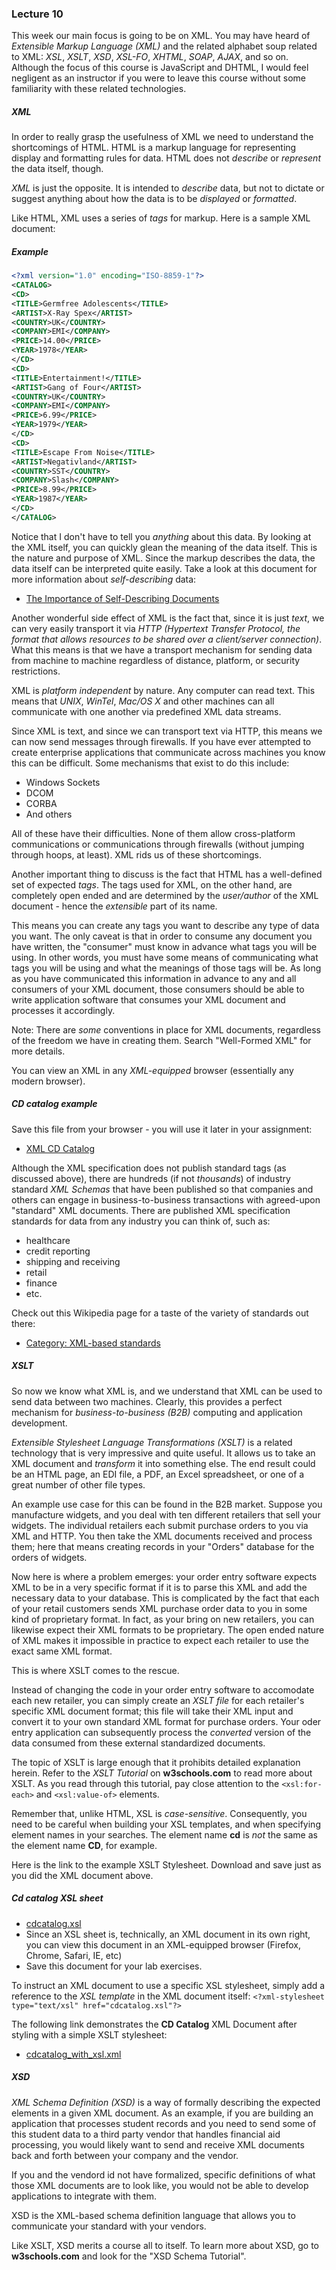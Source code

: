 ### Lecture 10

This week our main focus is going to be on XML. You may have heard of *Extensible Markup Language (XML)* and the related alphabet soup related to XML: *XSL*, *XSLT*, *XSD*, *XSL-FO*, *XHTML*, *SOAP*, *AJAX*, and so on. Although the focus of this course is JavaScript and DHTML, I would feel negligent as an instructor if you were to leave this course without some familiarity with these related technologies.

##### XML
In order to really grasp the usefulness of XML we need to understand the shortcomings of HTML. HTML is a markup language for representing display and formatting rules for data. HTML does not *describe* or *represent* the data itself, though.

*XML* is just the opposite. It is intended to *describe* data, but not to dictate or suggest anything about how the data is to be *displayed* or *formatted*.

Like HTML, XML uses a series of *tags* for markup. Here is a sample XML document:

##### Example
```xml
<?xml version="1.0" encoding="ISO-8859-1"?>
<CATALOG>
<CD>
<TITLE>Germfree Adolescents</TITLE>
<ARTIST>X-Ray Spex</ARTIST>
<COUNTRY>UK</COUNTRY>
<COMPANY>EMI</COMPANY>
<PRICE>14.00</PRICE>
<YEAR>1978</YEAR>
</CD>
<CD>
<TITLE>Entertainment!</TITLE>
<ARTIST>Gang of Four</ARTIST>
<COUNTRY>UK</COUNTRY>
<COMPANY>EMI</COMPANY>
<PRICE>6.99</PRICE>
<YEAR>1979</YEAR>
</CD>
<CD>
<TITLE>Escape From Noise</TITLE>
<ARTIST>Negativland</ARTIST>
<COUNTRY>SST</COUNTRY>
<COMPANY>Slash</COMPANY>
<PRICE>8.99</PRICE>
<YEAR>1987</YEAR>
</CD>
</CATALOG>
```

Notice that I don't have to tell you *anything* about this data. By looking at the XML itself, you can quickly glean the meaning of the data itself. This is the nature and purpose of XML. Since the markup describes the data, the data itself can be interpreted quite easily. Take a look at this document for more information about *self-describing* data:
* [The Importance of Self-Describing Documents](https://www.w3.org/2001/tag/doc/selfDescribingDocuments-2007-02-25.html)

Another wonderful side effect of XML is the fact that, since it is just *text*, we can very easily transport it via *HTTP (Hypertext Transfer Protocol, the format that allows resources to be shared over a client/server connection)*. What this means is that we have a transport mechanism for sending data from machine to machine regardless of distance, platform, or security restrictions.

XML is *platform independent* by nature. Any computer can read text. This means that *UNIX*, *WinTel*, *Mac/OS X* and other machines can all communicate with one another via predefined XML data streams.

Since XML is text, and since we can transport text via HTTP, this means we can now send messages through firewalls. If you have ever attempted to create enterprise applications that communicate across machines you know this can be difficult. Some mechanisms that exist to do this include:
* Windows Sockets
* DCOM
* CORBA
* And others

All of these have their difficulties. None of them allow cross-platform communications or communications through firewalls (without jumping through hoops, at least). XML rids us of these shortcomings.

Another important thing to discuss is the fact that HTML has a well-defined set of expected *tags*. The tags used for XML, on the other hand, are completely open ended and are determined by the *user/author* of the XML document - hence the *extensible* part of its name.

This means you can create any tags you want to describe any type of data you want. The only caveat is that in order to consume any document you have written, the "consumer" must know in advance what tags you will be using. In other words, you must have some means of communicating what tags you will be using and what the meanings of those tags will be. As long as you have communicated this information in advance to any and all consumers of your XML document, those consumers should be able to write application software that consumes your XML document and processes it accordingly.

Note: There are *some* conventions in place for XML documents, regardless of the freedom we have in creating them. Search "Well-Formed XML" for more details.

You can view an XML in any *XML-equipped* browser (essentially any modern browser).

##### CD catalog example
Save this file from your browser - you will use it later in your assignment:
* [XML CD Catalog](http://www.w3schools.com/xml/cd_catalog.xml)

Although the XML specification does not publish standard tags (as discussed above), there are hundreds (if not *thousands*) of industry standard *XML Schemas* that have been published so that companies and others can engage in business-to-business transactions with agreed-upon "standard" XML documents. There are published XML specification standards for data from any industry you can think of, such as:
* healthcare
* credit reporting
* shipping and receiving
* retail
* finance
* etc.

Check out this Wikipedia page for a taste of the variety of standards out there:
* [Category: XML-based standards](https://en.wikipedia.org/wiki/Category:XML-based_standards)

##### XSLT
So now we know what XML is, and we understand that XML can be used to send data between two machines. Clearly, this provides a perfect mechanism for *business-to-business (B2B)* computing and application development.

*Extensible Stylesheet Language Transformations (XSLT)* is a related technology that is very impressive and quite useful. It allows us to take an XML document and *transform* it into something else. The end result could be an HTML page, an EDI file, a PDF, an Excel spreadsheet, or one of a great number of other file types.

An example use case for this can be found in the B2B market. Suppose you manufacture widgets, and you deal with ten different retailers that sell your widgets. The individual retailers each submit purchase orders to you via XML and HTTP. You then take the XML documents received and process them; here that means creating records in your "Orders" database for the orders of widgets.

Now here is where a problem emerges: your order entry software expects XML to be in a very specific format if it is to parse this XML and add the necessary data to your database. This is complicated by the fact that each of your retail customers sends XML purchase order data to you in some kind of proprietary format. In fact, as your bring on new retailers, you can likewise expect their XML formats to be proprietary. The open ended nature of XML makes it impossible in practice to expect each retailer to use the exact same XML format.

This is where XSLT comes to the rescue.

Instead of changing the code in your order entry software to accomodate each new retailer, you can simply create an *XSLT file* for each retailer's specific XML document format; this file will take their XML input and convert it to your own standard XML format for purchase orders. Your oder entry application can subsequently process the *converted* version of the data consumed from these external standardized documents.

The topic of XSLT is large enough that it prohibits detailed explanation herein. Refer to the *XSLT Tutorial* on **w3schools.com** to read more about XSLT.  As you read through this tutorial, pay close attention to the `<xsl:for-each>` and `<xsl:value-of>` elements.

Remember that, unlike HTML, XSL is *case-sensitive*. Consequently, you need to be careful when building your XSL templates, and when specifying element names in your searches. The element name **cd** is *not* the same as the element name **CD**, for example.

Here is the link to the example XSLT Stylesheet. Download and save just as you did the XML document above.

##### Cd catalog XSL sheet
* [cdcatalog.xsl](http://www.w3schools.com/xml/cdcatalog.xsl)
* Since an XSL sheet is, technically, an XML document in its own right, you can view this document in an XML-equipped browser (Firefox, Chrome, Safari, IE, etc)
* Save this document for your lab exercises.

To instruct an XML document to use a specific XSL stylesheet, simply add a reference to the *XSL template* in the XML document itself:
`<?xml-stylesheet type="text/xsl" href="cdcatalog.xsl"?>`

The following link demonstrates the **CD Catalog** XML Document after styling with a simple XSLT stylesheet:
* [cdcatalog_with_xsl.xml](http://www.w3schools.com/xml/cdcatalog_with_xsl.xml)

##### XSD
*XML Schema Definition (XSD)* is a way of formally describing the expected elements in a given XML document. As an example, if you are building an application that processes student records and you need to send some of this student data to a third party vendor that handles financial aid processing, you would likely want to send and receive XML documents back and forth between your company and the vendor.

If you and the vendord id not have formalized, specific definitions of what those XML documents are to look like, you would not be able to develop applications to integrate with them.

XSD is the XML-based schema definition language that allows you to communicate your standard with your vendors.

Like XSLT, XSD merits a course all to itself. To learn more about XSD, go to **w3schools.com** and look for the "XSD Schema Tutorial".
